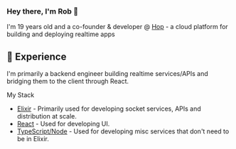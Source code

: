 ### Hey there, I'm Rob 👋

I'm 19 years old and a co-founder & developer @ [Hop](https://hop.io) - a cloud platform for building and deploying realtime apps

## 🌱 Experience
I'm primarily a backend engineer building realtime services/APIs and bridging them to the client through React. 

My Stack

- [Elixir](https://elixir-lang.org/) - Primarily used for developing socket services, APIs and distribution at scale.
- [React](https://reactjs.org/) - Used for developing UI.
- [TypeScript/Node](https://nodejs.org/en/) - Used for developing misc services that don't need to be in Elixir.
